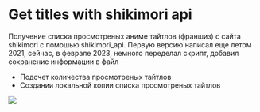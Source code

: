 # Get titles with shikimori api
Получение списка просмотреных аниме тайтлов (франшиз) с сайта shikimori с помошью shikimori_api. Первую версию написал еще летом 2021, сейчас, в феврале 2023, немного переделал скрипт, добавил сохранение информации в файл
- Подсчет количества просмотреных тайтлов 
- Создании локальной копии списка просмотреных тайтлов

<img src="https://user-images.githubusercontent.com/84412648/227327636-a1b82158-a509-4285-988b-0efa392d7562.png">
